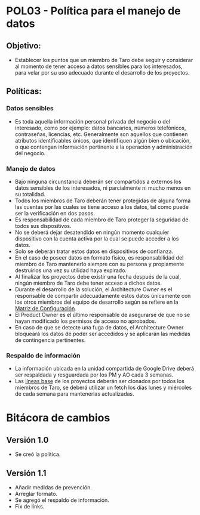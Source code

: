 # POL03 - Política para el manejo de datos

## Objetivo:

- Establecer los puntos que un miembro de Taro debe seguir y considerar al momento de tener acceso a datos sensibles para los interesados, para velar por su uso adecuado durante el desarrollo de los proyectos.

## Políticas:

### Datos sensibles

- Es toda aquella información personal privada del negocio o del interesado, como por ejemplo: datos bancarios, números telefónicos, contraseñas, licencias, etc. Generalmente son aquellos que contienen atributos identificables únicos, que identifiquen algún bien o ubicación, o que contengan información pertinente a la operación y administración del negocio.

### Manejo de datos

- Bajo ninguna circunstancia deberán ser compartidos a externos los datos sensibles de los interesados, ni parcialmente ni mucho menos en su totalidad.
- Todos los miembros de Taro deberán tener protegidas de alguna forma las cuentas por las cuales se tiene acceso a los datos, tal como puede ser la verificación en dos pasos.
- Es responsabilidad de cada miembro de Taro proteger la seguridad de todos sus dispositivos.
- No se deberá dejar desatendido en ningún momento cualquier dispositivo con la cuenta activa por la cual se puede acceder a los datos.
- Solo se deberán tratar estos datos en dispositivos de confianza.
- En el caso de poseer datos en formato físico, es responsabilidad del miembro de Taro mantenerlo siempre con su persona y propiamente destruirlos una vez su utilidad haya expirado.
- Al finalizar los proyectos debe existir una fecha después de la cual, ningún miembro de Taro debe tener acceso a dichos datos.
- Durante el desarrollo de la solución, el Architecture Owner es el responsable de compartir adecuadamente estos datos únicamente con los otros miembros del equipo de desarrollo según se refiere en la [Matriz de Configuración](https://docs.google.com/spreadsheets/d/13zfQpqBBmqAT_znf1N4ebV_jcLBpeh_gjq9eHpkdOhk/edit#gid=0).
- El Product Owner es el último responsable de asegurarse de que no se hayan modificado los permisos de acceso no aprobados.
- En caso de que se detecte una fuga de datos, el Architecture Owner bloqueará los datos de poder ser accedidos y se aplicarán las medidas de contingencia pertinentes.

### Respaldo de información

- La información ubicada en la unidad compartida de Google Drive deberá ser respaldada y resguardada por los PM y AO cada 3 semanas.
- Las [líneas base](https://taro-it.github.io/docs/politicas/POL04-Definicion%20de%20elementos%20de%20configuracion) de los proyectos deberán ser clonados por todos los miembros de Taro, se deberá utilizar un fetch los días lunes y miércoles de cada semana para mantenerlas actualizadas.

# Bitácora de cambios

## Versión 1.0

- Se creó la política.

## Versión 1.1

- Añadir medidas de prevención.
- Arreglar formato.
- Se agregó el respaldo de información.
- Fix de links.
